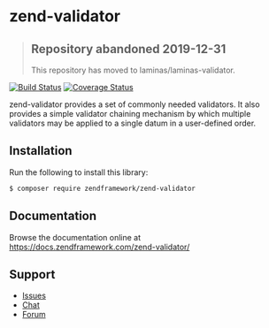 # zend-validator

> ## Repository abandoned 2019-12-31
>
> This repository has moved to laminas/laminas-validator.

[![Build Status](https://secure.travis-ci.org/zendframework/zend-validator.svg?branch=master)](https://secure.travis-ci.org/zendframework/zend-validator)
[![Coverage Status](https://coveralls.io/repos/github/zendframework/zend-validator/badge.svg?branch=master)](https://coveralls.io/github/zendframework/zend-validator?branch=master)

zend-validator provides a set of commonly needed validators. It also provides a
simple validator chaining mechanism by which multiple validators may be applied
to a single datum in a user-defined order.

## Installation

Run the following to install this library:

```bash
$ composer require zendframework/zend-validator
```

## Documentation

Browse the documentation online at https://docs.zendframework.com/zend-validator/

## Support

* [Issues](https://github.com/zendframework/zend-validator/issues/)
* [Chat](https://zendframework-slack.herokuapp.com/)
* [Forum](https://discourse.zendframework.com/)